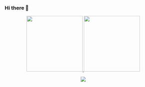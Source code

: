 <!--
### Hi there 👋

<div align="center">
  <a href="https://github.com/joaolima16">
  <img height="180em" src="https://github-readme-stats.vercel.app/api?username=socram&show_icons=true&theme=chartreuse-dark&include_all_commits=true&count_private=true"/>
  <img height="180em" src="https://github-readme-stats.vercel.app/api/top-langs/?username=socram&layout=compact&langs_count=7&theme=chartreuse-dark"/>
</div>
<p align="center"><img align="center" src="https://profile-counter.glitch.me/socram/count.svg" /></p> 

-->
  ### Hi there 👋

<div align="center">
  <a href="https://github.com/joaolima16">
  <img height="180em" src="https://github-readme-stats.vercel.app/api?username=socram&show_icons=true&theme=chartreuse-ligth&include_all_commits=true&count_private=true"/>
  <img height="180em" src="https://github-readme-stats.vercel.app/api/top-langs/?username=socram&layout=compact&langs_count=7&theme=chartreuse-ligth"/>
</div>
<p align="center"><img align="center" src="https://profile-counter.glitch.me/socram/count.svg" /></p> 
